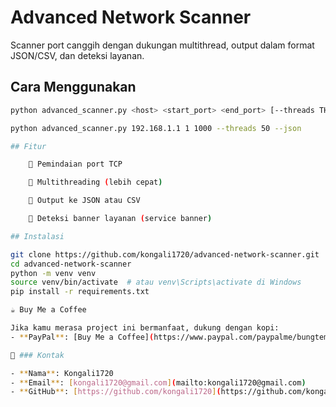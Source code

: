 # Advanced Network Scanner

Scanner port canggih dengan dukungan multithread, output dalam format JSON/CSV, dan deteksi layanan.

## Cara Menggunakan

```bash
python advanced_scanner.py <host> <start_port> <end_port> [--threads THREADS] [--json] [--csv]

python advanced_scanner.py 192.168.1.1 1 1000 --threads 50 --json

## Fitur

    🔎 Pemindaian port TCP

    🚀 Multithreading (lebih cepat)

    📄 Output ke JSON atau CSV

    💬 Deteksi banner layanan (service banner)

## Instalasi

git clone https://github.com/kongali1720/advanced-network-scanner.git
cd advanced-network-scanner
python -m venv venv
source venv/bin/activate  # atau venv\Scripts\activate di Windows
pip install -r requirements.txt

☕ Buy Me a Coffee

Jika kamu merasa project ini bermanfaat, dukung dengan kopi:
- **PayPal**: [Buy Me a Coffee](https://www.paypal.com/paypalme/bungtempong99) 

📩 ### Kontak

- **Nama**: Kongali1720
- **Email**: [kongali1720@gmail.com](mailto:kongali1720@gmail.com)
- **GitHub**: [https://github.com/kongali1720](https://github.com/kongali1720)
